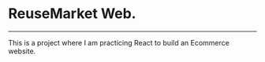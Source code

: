 # ReuseMarket Web.

___

This is a project where I am practicing React to build an Ecommerce website.
